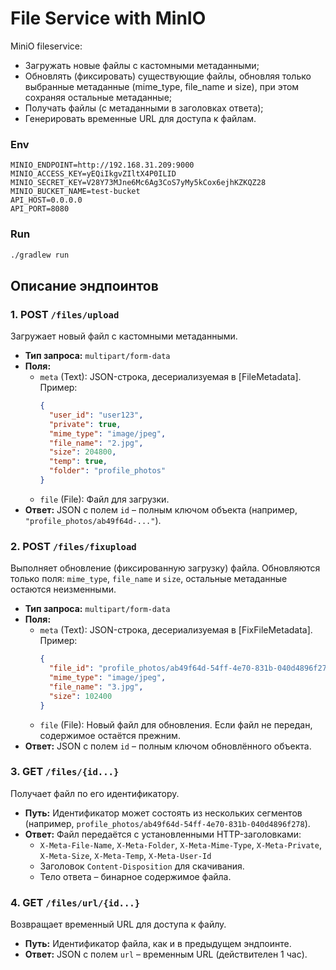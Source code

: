 # File Service with MinIO

MiniO fileservice:

- Загружать новые файлы с кастомными метаданными;
- Обновлять (фиксировать) существующие файлы, обновляя только выбранные метаданные (mime_type, file_name и size), при этом сохраняя остальные метаданные;
- Получать файлы (с метаданными в заголовках ответа);
- Генерировать временные URL для доступа к файлам.

### Env
```env
MINIO_ENDPOINT=http://192.168.31.209:9000
MINIO_ACCESS_KEY=yEQiIkgvZIltX4P0ILID
MINIO_SECRET_KEY=V28Y73MJne6Mc6Ag3CoS7yMy5kCox6ejhKZKQZ28
MINIO_BUCKET_NAME=test-bucket
API_HOST=0.0.0.0
API_PORT=8080
```

### Run

```bash
./gradlew run
```

## Описание эндпоинтов

### 1. POST `/files/upload`

Загружает новый файл с кастомными метаданными.

- **Тип запроса:** `multipart/form-data`
- **Поля:**
    - `meta` (Text): JSON-строка, десериализуемая в [FileMetadata]. Пример:
      ```json
      {
        "user_id": "user123",
        "private": true,
        "mime_type": "image/jpeg",
        "file_name": "2.jpg",
        "size": 204800,
        "temp": true,
        "folder": "profile_photos"
      }
      ```
    - `file` (File): Файл для загрузки.
- **Ответ:** JSON с полем `id` – полным ключом объекта (например, `"profile_photos/ab49f64d-..."`).

### 2. POST `/files/fixupload`

Выполняет обновление (фиксированную загрузку) файла. Обновляются только поля: `mime_type`, `file_name` и `size`, остальные метаданные остаются неизменными.

- **Тип запроса:** `multipart/form-data`
- **Поля:**
    - `meta` (Text): JSON-строка, десериализуемая в [FixFileMetadata]. Пример:
      ```json
      {
        "file_id": "profile_photos/ab49f64d-54ff-4e70-831b-040d4896f278",
        "mime_type": "image/jpeg",
        "file_name": "3.jpg",
        "size": 102400
      }
      ```
    - `file` (File): Новый файл для обновления. Если файл не передан, содержимое остаётся прежним.
- **Ответ:** JSON с полем `id` – полным ключом обновлённого объекта.

### 3. GET `/files/{id...}`

Получает файл по его идентификатору.

- **Путь:** Идентификатор может состоять из нескольких сегментов (например, `profile_photos/ab49f64d-54ff-4e70-831b-040d4896f278`).
- **Ответ:** Файл передаётся с установленными HTTP-заголовками:
    - `X-Meta-File-Name`, `X-Meta-Folder`, `X-Meta-Mime-Type`, `X-Meta-Private`, `X-Meta-Size`, `X-Meta-Temp`, `X-Meta-User-Id`
    - Заголовок `Content-Disposition` для скачивания.
    - Тело ответа – бинарное содержимое файла.

### 4. GET `/files/url/{id...}`

Возвращает временный URL для доступа к файлу.

- **Путь:** Идентификатор файла, как и в предыдущем эндпоинте.
- **Ответ:** JSON с полем `url` – временным URL (действителен 1 час).

